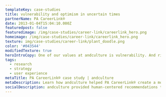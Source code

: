 ```yaml
---
templateKey: case-studies
title: vulnerability and optimism in uncertain times
partnerName: PA CareerLink®
date: 2013-01-04T15:04:10.000Z
featuredpost: false
featuredimage: /img/case-studies/career-link/careerlink_hero.png
homeimage: /img/case-studies/career-link/careerlink_hero.png
texture: img/case-studies/career-link/plant_doodle.png
color: '#043544'
modifiedTexture: true
heroIntroCopy: One of our values at andculture is vulnerability. And right now, it's time to be vulnerable. It goes without saying that the job market is in turmoil presently. While we (and many others) have transitioned to a fully remote environment to continue delivering for our client partners, we feel the anxiety of so many that find themselves in less fortunate circumstances. This is a time where we collectively need to support those that most desperately need a new way, a reality that will provide a path forward.
tags:
  - research
  - strategy
  - user experience
metaTitle: PA CareerLink® case study | andculture
metaDescription: Learn how andculture helped PA CareerLink® create a more accessible experience to improve government funded career support services.
socialDescription: andculture provided human-centered recommendations to improve government-funded career support services through PA CareerLink.
---
```

